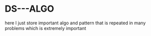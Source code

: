 # DS---ALGO
here I just store important algo and pattern that  is repeated in many problems which is extremely important
